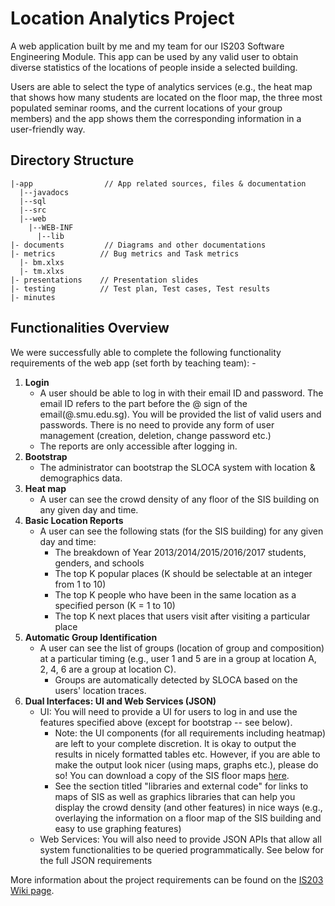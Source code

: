 # Location Analytics Project

A web application built by me and my team for our IS203 Software Engineering Module. This app can be used by any valid user to obtain diverse statistics of the locations of people inside a selected building. 

Users are able to select the type of analytics services (e.g., the heat map that shows how many students are located on the floor map, the three most populated seminar rooms, and the current locations of your group members) and the app shows them the corresponding information in a user-friendly way.



## Directory Structure

```dire
|-app                // App related sources, files & documentation
  |--javadocs
  |--sql
  |--src
  |--web
    |--WEB-INF
      |--lib
|- documents         // Diagrams and other documentations
|- metrics			// Bug metrics and Task metrics
  |- bm.xlxs		        
  |- tm.xlxs 	    
|- presentations    // Presentation slides
|- testing          // Test plan, Test cases, Test results
|- minutes
```



## Functionalities Overview

We were successfully able to complete the following functionality requirements of the web app (set forth by teaching team): -

1. **Login**
   - A user should be able to log in with their email ID and password. The email ID refers to the part before the @ sign of the email(<email ID>@<sch>.smu.edu.sg). You will be provided the list of valid users and passwords. There is no need to provide any form of user management (creation, deletion, change password etc.)
   - The reports are only accessible after logging in.
2. **Bootstrap**
   - The administrator can bootstrap the SLOCA system with location & demographics data.
3. **Heat map**
   - A user can see the crowd density of any floor of the SIS building on any given day and time.
4. **Basic Location Reports**
   - A user can see the following stats (for the SIS building) for any given day and time:
     - The breakdown of Year 2013/2014/2015/2016/2017 students, genders, and schools
     - The top K popular places (K should be selectable at an integer from 1 to 10)
     - The top K people who have been in the same location as a specified person (K = 1 to 10)
     - The top K next places that users visit after visiting a particular place
5. **Automatic Group Identification**
   - A user can see the list of groups (location of group and composition) at a particular timing (e.g., user 1 and 5 are in a group at location A, 2, 4, 6 are a group at location C).
     - Groups are automatically detected by SLOCA based on the users' location traces.
6. **Dual Interfaces: UI and Web Services (JSON)**
   - UI: You will need to provide a UI for users to log in and use the features specified above (except for bootstrap -- see below).
     - Note: the UI components (for all requirements including heatmap) are left to your complete discretion. It is okay to output the results in nicely formatted tables etc. However, if you are able to make the output look nicer (using maps, graphs etc.), please do so! You can download a copy of the SIS floor maps [here](https://drive.google.com/open?id=0B_WUUg0734w9RkpEWkdnc2pvTEE).
     - See the section titled "libraries and external code" for links to maps of SIS as well as graphics libraries that can help you display the crowd density (and other features) in nice ways (e.g., overlaying the information on a floor map of the SIS building and easy to use graphing features)
   - Web Services: You will also need to provide JSON APIs that allow all system functionalities to be queried programmatically. See below for the full JSON requirements



More information about the project requirements can be found on the [IS203 Wiki page](https://wiki.smu.edu.sg/is203/index.php?title=Project-for-2017&oldid=2233).